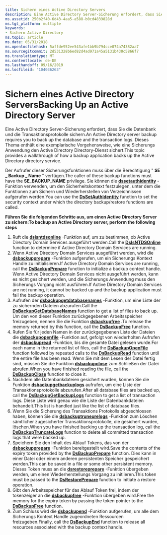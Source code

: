 ```yaml
---
title: Sichern eines Active Directory Servers
description: Eine Active Directory Server-Sicherung erfordert, dass Sie die Datenbank und die Transaktionsprotokolle sichern. Dieses Thema enthält eine exemplarische Vorgehensweise, wie eine Sicherungs Anwendung den Active Directory Directory-Dienst sichert.
ms.assetid: 250b2f40-6d43-4aa5-a588-b0cd4839828d
ms.tgt_platform: multiple
keywords:
- Sichern Active Directory
ms.topic: article
ms.date: 05/31/2018
ms.openlocfilehash: 5affde952ee543afe1bb9b794cce074a74382aa7
ms.sourcegitcommit: 2d531328b6ed82d4ad971a45a5131b430c5866f7
ms.translationtype: MT
ms.contentlocale: de-DE
ms.lasthandoff: 09/16/2019
ms.locfileid: "104036263"
---
```

# <a name="backing-up-an-active-directory-server"></a><span data-ttu-id="7ee47-105">Sichern eines Active Directory Servers</span><span class="sxs-lookup"><span data-stu-id="7ee47-105">Backing Up an Active Directory Server</span></span>

<span data-ttu-id="7ee47-106">Eine Active Directory Server-Sicherung erfordert, dass Sie die Datenbank und die Transaktionsprotokolle sichern.</span><span class="sxs-lookup"><span data-stu-id="7ee47-106">An Active Directory server backup requires you to back up the database and the transaction logs.</span></span> <span data-ttu-id="7ee47-107">Dieses Thema enthält eine exemplarische Vorgehensweise, wie eine Sicherungs Anwendung den Active Directory Directory-Dienst sichert.</span><span class="sxs-lookup"><span data-stu-id="7ee47-107">This topic provides a walkthrough of how a backup application backs up the Active Directory directory service.</span></span>

<span data-ttu-id="7ee47-108">Der Aufrufer dieser Sicherungsfunktionen muss über die Berechtigung " **SE \_ Backup \_ Name** " verfügen.</span><span class="sxs-lookup"><span data-stu-id="7ee47-108">The caller of these backup functions must have the **SE\_BACKUP\_NAME** privilege.</span></span> <span data-ttu-id="7ee47-109">Sie können die [**dssetauthidentity**](dssetauthidentity.md) -Funktion verwenden, um den Sicherheitskontext festzulegen, unter dem die Funktionen zum Sichern und Wiederherstellen von Verzeichnissen aufgerufen werden.</span><span class="sxs-lookup"><span data-stu-id="7ee47-109">You can use the [**DsSetAuthIdentity**](dssetauthidentity.md) function to set the security context under which the directory backup/restore functions are called.</span></span>

<span data-ttu-id="7ee47-110">**Führen Sie die folgenden Schritte aus, um einen Active Directory Server zu sichern:**</span><span class="sxs-lookup"><span data-stu-id="7ee47-110">**To backup an Active Directory server, perform the following steps**</span></span>

1.  <span data-ttu-id="7ee47-111">Ruft die [**dsisntdsonline**](dsisntdsonline.md) -Funktion auf, um zu bestimmen, ob Active Directory Domain Services ausgeführt werden.</span><span class="sxs-lookup"><span data-stu-id="7ee47-111">Call the [**DsIsNTDSOnline**](dsisntdsonline.md) function to determine if Active Directory Domain Services are running.</span></span>
2.  <span data-ttu-id="7ee47-112">Wenn Active Directory Domain Services ausgeführt werden, wird die [**dsbackupprepare**](dsbackupprepare.md) -Funktion aufgerufen, um ein Sicherungs Kontext Handle zu initialisieren.</span><span class="sxs-lookup"><span data-stu-id="7ee47-112">If Active Directory Domain Services are running, call the [**DsBackupPrepare**](dsbackupprepare.md) function to initialize a backup context handle.</span></span> <span data-ttu-id="7ee47-113">Wenn Active Directory Domain Services nicht ausgeführt werden, kann es nicht gesichert werden, und die Sicherungs Anwendung muss den Sicherungs Vorgang nicht ausführen.</span><span class="sxs-lookup"><span data-stu-id="7ee47-113">If Active Directory Domain Services are not running, it cannot be backed up and the backup application must fail the backup operation.</span></span>
3.  <span data-ttu-id="7ee47-114">Aufrufen der [**dsbackupgetdatabasenames**](dsbackupgetdatabasenames.md) -Funktion, um eine Liste der zu sichernden Dateien abzurufen.</span><span class="sxs-lookup"><span data-stu-id="7ee47-114">Call the [**DsBackupGetDatabaseNames**](dsbackupgetdatabasenames.md) function to get a list of files to back up.</span></span> <span data-ttu-id="7ee47-115">Um den von dieser Funktion zurückgegebenen Arbeitsspeicher freizugeben, nennen Sie die Funktion [**dsbackupfree**](dsbackupfree.md) .</span><span class="sxs-lookup"><span data-stu-id="7ee47-115">To release the memory returned by this function, call the [**DsBackupFree**](dsbackupfree.md) function.</span></span>
4.  <span data-ttu-id="7ee47-116">Rufen Sie für jeden Namen in der zurückgegebenen Liste der Dateien die [**dsbackupopenfile**](dsbackupopenfile.md) -Funktion auf, gefolgt von wiederholten Aufrufen der [**dsbackupread**](dsbackupread.md) -Funktion, bis die gesamte Datei gelesen wurde.</span><span class="sxs-lookup"><span data-stu-id="7ee47-116">For each name in the returned list of files, call the [**DsBackupOpenFile**](dsbackupopenfile.md) function followed by repeated calls to the [**DsBackupRead**](dsbackupread.md) function until the entire file has been read.</span></span> <span data-ttu-id="7ee47-117">Wenn Sie mit dem Lesen der Datei fertig sind, müssen Sie die Funktion [**dsbackupclose**](dsbackupclose.md) zum Schließen der Datei abrufen.</span><span class="sxs-lookup"><span data-stu-id="7ee47-117">When you have finished reading the file, call the [**DsBackupClose**](dsbackupclose.md) function to close it.</span></span>
5.  <span data-ttu-id="7ee47-118">Nachdem alle Datenbankdateien gesichert wurden, können Sie die Funktion [**dsbackupgetbackuplogs**](dsbackupgetbackuplogs.md) aufrufen, um eine Liste der Transaktionsprotokolle abzurufen.</span><span class="sxs-lookup"><span data-stu-id="7ee47-118">After all database files are backed up, call the [**DsBackupGetBackupLogs**](dsbackupgetbackuplogs.md) function to get a list of transaction logs.</span></span> <span data-ttu-id="7ee47-119">Diese Liste wird genau wie die Liste der Datenbankdateien behandelt.</span><span class="sxs-lookup"><span data-stu-id="7ee47-119">This list is handled just like the list of database files.</span></span>
6.  <span data-ttu-id="7ee47-120">Wenn Sie die Sicherung des Transaktions Protokolls abgeschlossen haben, können Sie die [**dsbackuptruneurelogs**](dsbackuptruncatelogs.md) -Funktion zum Löschen sämtlicher zugesicherter Transaktionsprotokolle, die gesichert wurden, löschen.</span><span class="sxs-lookup"><span data-stu-id="7ee47-120">When you have finished backing up the transaction log, call the [**DsBackupTruncateLogs**](dsbackuptruncatelogs.md) function to delete all committed transaction logs that were backed up.</span></span>
7.  <span data-ttu-id="7ee47-121">Speichern Sie den Inhalt des Ablauf Tokens, das von der [**dsbackupprepare**](dsbackupprepare.md) -Funktion bereitgestellt wird.</span><span class="sxs-lookup"><span data-stu-id="7ee47-121">Save the contents of the expiry token provided by the [**DsBackupPrepare**](dsbackupprepare.md) function.</span></span> <span data-ttu-id="7ee47-122">Dies kann in einer Datei oder einem anderen persistenten Speicher gespeichert werden.</span><span class="sxs-lookup"><span data-stu-id="7ee47-122">This can be saved in a file or some other persistent memory.</span></span> <span data-ttu-id="7ee47-123">Dieses Token muss an die [**dsrestoreprepare**](dsrestoreprepare.md) -Funktion übergeben werden, um einen Wiederherstellungs Vorgang zu initiieren.</span><span class="sxs-lookup"><span data-stu-id="7ee47-123">This token must be passed to the [**DsRestorePrepare**](dsrestoreprepare.md) function to initiate a restore operation.</span></span>
8.  <span data-ttu-id="7ee47-124">Gibt den Arbeitsspeicher für das Ablauf Token frei, indem der tokenzeiger an die [**dsbackupfree**](dsbackupfree.md) -Funktion übergeben wird.</span><span class="sxs-lookup"><span data-stu-id="7ee47-124">Free the memory for the expiry token by passing the token pointer to the [**DsBackupFree**](dsbackupfree.md) function.</span></span>
9.  <span data-ttu-id="7ee47-125">Zum Schluss wird die [**dsbackupend**](dsbackupend.md) -Funktion aufgerufen, um alle dem Sicherungs Kontext Handle zugeordneten Ressourcen freizugeben.</span><span class="sxs-lookup"><span data-stu-id="7ee47-125">Finally, call the [**DsBackupEnd**](dsbackupend.md) function to release all resources associated with the backup context handle.</span></span>

 

 




